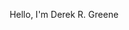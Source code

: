 <div style="text-align: center;">
    <p>Hello, I'm Derek R. Greene</p>
    <div style="display: flex; justify-content: center; margin-top: 20px;">
        <script type="text/javascript" src="https://cdnjs.buymeacoffee.com/1.0.0/button.prod.min.js" 
                data-name="bmc-button" 
                data-slug="derekgreene" 
                data-color="#149ddd" 
                data-emoji=""  
                data-font="Comic" 
                data-text="Buy me a coffee" 
                data-outline-color="#000000" 
                data-font-color="#ffffff" 
                data-coffee-color="#FFDD00">
        </script>
    </div>
</div>